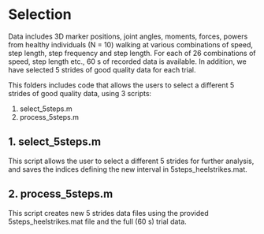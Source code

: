 # Selection #

Data includes 3D marker positions, joint angles, moments, forces, powers from healthy individuals (N = 10) walking at various combinations of speed, step length, step frequency and step length.
For each of 26 combinations of speed, step length etc., 60 s of recorded data is available. In addition, we have selected 5 strides of good quality data for each trial.

This folders includes code that allows the users to select a different 5 strides of good quality data, using 3 scripts:

1. select_5steps.m
2. process_5steps.m

## 1. select_5steps.m ##
This script allows the user to select a different 5 strides for further analysis, and saves the indices defining the new interval in 5steps_heelstrikes.mat. 

## 2. process_5steps.m ##
This script creates new 5 strides data files using the provided 5steps_heelstrikes.mat file and the full (60 s) trial data. 


